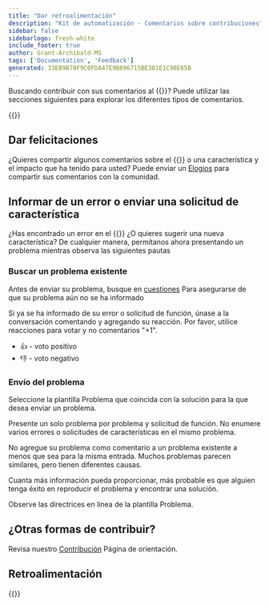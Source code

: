```yaml
---
title: "Dar retroalimentación"
description: "Kit de automatización - Comentarios sobre contribuciones"
sidebar: false
sidebarlogo: fresh-white
include_footer: true
author: Grant-Archibald-MS
tags: ['Documentation', 'Feedback']
generated: 33EB9B78F9C0FDA47E9B696715BE381E1C90E65B
---
```


Buscando contribuir con sus comentarios al {{<product-name>}}? Puede utilizar las secciones siguientes para explorar los diferentes tipos de comentarios.

{{<toc>}}

## Dar felicitaciones

¿Quieres compartir algunos comentarios sobre el {{<product-name>}} o una característica y el impacto que ha tenido para usted? Puede enviar un [Elogios](https://github.com/microsoft/powercat-automation-kit/issues/new?assignees=&labels=automation-kit%2Ckudos&template=4-automation-kit-kudos.yml&title=%5BAutomation+Kit+-+Kudos%5D+Your+summary) para compartir sus comentarios con la comunidad.

## Informar de un error o enviar una solicitud de característica

¿Has encontrado un error en el {{<product-name>}} ¿O quieres sugerir una nueva característica? De cualquier manera, permítanos ahora presentando un problema mientras observa las siguientes pautas

### Buscar un problema existente

Antes de enviar su problema, busque en [cuestiones](https://github.com/microsoft/automation-kit/issues) Para asegurarse de que su problema aún no se ha informado

Si ya se ha informado de su error o solicitud de función, únase a la conversación comentando y agregando su reacción. Por favor, utilice reacciones para votar y no comentarios "+1".

- 👍 - voto positivo
- 👎 - voto negativo

### Envío del problema

Seleccione la plantilla Problema que coincida con la solución para la que desea enviar un problema.

Presente un solo problema por problema y solicitud de función. No enumere varios errores o solicitudes de características en el mismo problema.

No agregue su problema como comentario a un problema existente a menos que sea para la misma entrada. Muchos problemas parecen similares, pero tienen diferentes causas.

Cuanta más información pueda proporcionar, más probable es que alguien tenga éxito en reproducir el problema y encontrar una solución.

Observe las directrices en línea de la plantilla Problema.

## ¿Otras formas de contribuir?

Revisa nuestro [Contribución](/es/contribution) Página de orientación.

## Retroalimentación

{{<questions name="/content/es/contribution/feedback.json" completed="Gracias por proporcionar comentarios" showNavigationButtons="false" locale="es">}}
